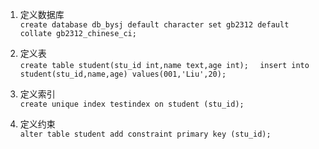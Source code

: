 1.  定义数据库  
``create database db_bysj
default character set gb2312
default collate gb2312_chinese_ci;  ``

2.  定义表  
``create table student(stu_id int,name text,age int);  ``
``insert into student(stu_id,name,age) values(001,'Liu',20);``  
  
3.  定义索引  
``create unique index testindex on student (stu_id);``  
  
4.  定义约束  
``alter table student add constraint primary key (stu_id);``